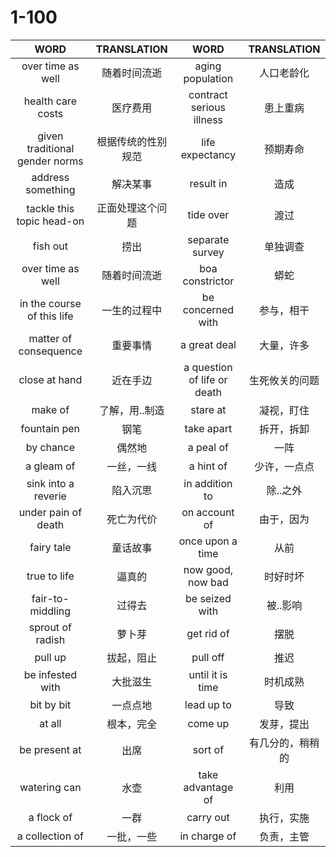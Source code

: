 # 1-100

| WORD                           | TRANSLATION        | WORD                        | TRANSLATION      |
| :---:                          | :---:              | :---:                       | :---:            |
| over time as well              | 随着时间流逝       | aging population            | 人口老龄化       |
| health care costs              | 医疗费用           | contract serious illness    | 患上重病         |
| given traditional gender norms | 根据传统的性别规范 | life expectancy             | 预期寿命         |
| address something              | 解决某事           | result in                   | 造成             |
| tackle this topic head-on      | 正面处理这个问题   | tide over                   | 渡过             |
| fish out                       | 捞出               | separate survey             | 单独调查         |
| over time as well              | 随着时间流逝       | boa constrictor             | 蟒蛇             |
| in the course of this life     | 一生的过程中       | be concerned with           | 参与，相干       |
| matter of consequence          | 重要事情           | a great deal                | 大量，许多       |
| close at hand                  | 近在手边           | a question of life or death | 生死攸关的问题   |
| make of                        | 了解，用..制造     | stare at                    | 凝视，盯住       |
| fountain pen                   | 钢笔               | take apart                  | 拆开，拆卸       |
| by chance                      | 偶然地             | a peal of                   | 一阵             |
| a gleam of                     | 一丝，一线         | a hint of                   | 少许，一点点     |
| sink into a reverie            | 陷入沉思           | in addition to              | 除..之外         |
| under pain of death            | 死亡为代价         | on account of               | 由于，因为       |
| fairy tale                     | 童话故事           | once upon a time            | 从前             |
| true to life                   | 逼真的             | now good, now bad           | 时好时坏         |
| fair-to-middling               | 过得去             | be seized with              | 被..影响         |
| sprout of radish               | 萝卜芽             | get rid of                  | 摆脱             |
| pull up                        | 拔起，阻止         | pull off                    | 推迟             |
| be infested with               | 大批滋生           | until it is time            | 时机成熟         |
| bit by bit                     | 一点点地           | lead up to                  | 导致             |
| at all                         | 根本，完全         | come up                     | 发芽，提出       |
| be present at                  | 出席               | sort of                     | 有几分的，稍稍的 |
| watering can                   | 水壶               | take advantage of           | 利用             |
| a flock of                     | 一群               | carry out                   | 执行，实施       |
| a collection of                | 一批，一些         | in charge of                | 负责，主管       |
